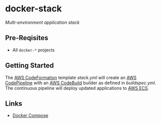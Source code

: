# docker-stack
_Multi-environment application stack_

## Pre-Reqisites
* All `docker-*` projects

## Getting Started
The [AWS CodeFormation](https://console.aws.amazon.com/cloudformation/home?region=us-east-1#/stack/detail?stackId=arn:aws:cloudformation:us-east-1:497513737772:stack%2FStack%2F57d1a150-9165-11e7-8011-500c2866f062) template _stack.yml_ will create an [AWS CodePipeline](https://console.aws.amazon.com/codepipeline/home?region=us-east-1#/view/Stack) with an [AWS CodeBuild](https://console.aws.amazon.com/codebuild/home?region=us-east-1#/projects/Stack/view) builder as defined in _buildspec.yml_. The continuous pipeline will deploy updated applications to [AWS ECS](https://console.aws.amazon.com/ecs/home?region=us-east-1#/clusters/StagingCluster/services).

## Links
* [Docker Compose](https://docs.docker.com/compose/)
